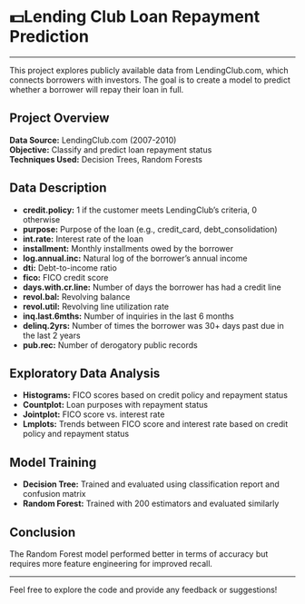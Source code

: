 # 💵Lending Club Loan Repayment Prediction
---
This project explores publicly available data from LendingClub.com, which connects borrowers with investors. The goal is to create a model to predict whether a borrower will repay their loan in full.

## Project Overview

**Data Source:** LendingClub.com (2007-2010)  
**Objective:** Classify and predict loan repayment status  
**Techniques Used:** Decision Trees, Random Forests

## Data Description

- **credit.policy:** 1 if the customer meets LendingClub’s criteria, 0 otherwise
- **purpose:** Purpose of the loan (e.g., credit_card, debt_consolidation)
- **int.rate:** Interest rate of the loan
- **installment:** Monthly installments owed by the borrower
- **log.annual.inc:** Natural log of the borrower’s annual income
- **dti:** Debt-to-income ratio
- **fico:** FICO credit score
- **days.with.cr.line:** Number of days the borrower has had a credit line
- **revol.bal:** Revolving balance
- **revol.util:** Revolving line utilization rate
- **inq.last.6mths:** Number of inquiries in the last 6 months
- **delinq.2yrs:** Number of times the borrower was 30+ days past due in the last 2 years
- **pub.rec:** Number of derogatory public records

## Exploratory Data Analysis

- **Histograms:** FICO scores based on credit policy and repayment status
- **Countplot:** Loan purposes with repayment status
- **Jointplot:** FICO score vs. interest rate
- **Lmplots:** Trends between FICO score and interest rate based on credit policy and repayment status

## Model Training

- **Decision Tree:** Trained and evaluated using classification report and confusion matrix
- **Random Forest:** Trained with 200 estimators and evaluated similarly

## Conclusion

The Random Forest model performed better in terms of accuracy but requires more feature engineering for improved recall.

---

Feel free to explore the code and provide any feedback or suggestions!
